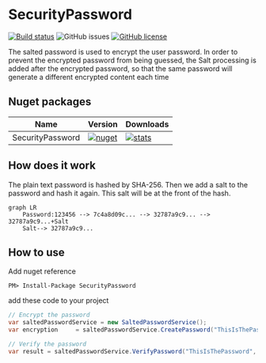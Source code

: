 ﻿# SecurityPassword
[![Build status](https://ci.appveyor.com/api/projects/status/qsc7d2uwxopdx2d8?svg=true)](https://ci.appveyor.com/project/nepton/securitypassword)
![GitHub issues](https://img.shields.io/github/issues/nepton/SecurityPassword.svg)
[![GitHub license](https://img.shields.io/badge/license-MIT-blue.svg)](https://github.com/nepton/SecurityPassword/blob/master/LICENSE)

The salted password is used to encrypt the user password. In order to prevent the encrypted password from being guessed,
the Salt processing is added after the encrypted password, so that the same password will generate a different encrypted
content each time

## Nuget packages

| Name                   | Version                                                                                                                       | Downloads                                                                                                                      |
|------------------------|-------------------------------------------------------------------------------------------------------------------------------|--------------------------------------------------------------------------------------------------------------------------------|
| SecurityPassword | [![nuget](https://img.shields.io/nuget/v/SecurityPassword.svg)](https://www.nuget.org/packages/SecurityPassword/) | [![stats](https://img.shields.io/nuget/dt/SecurityPassword.svg)](https://www.nuget.org/packages/SecurityPassword/) |

## How does it work
The plain text password is hashed by SHA-256. Then we add a salt to the password and hash it again. This salt will be at the front of the hash.

```mermaid
graph LR
    Password:123456 --> 7c4a8d09c... --> 32787a9c9... --> 32787a9c9...+Salt
    Salt--> 32787a9c9...                              
```

## How to use
Add nuget reference
```
PM> Install-Package SecurityPassword
```

add these code to your project

```C#
// Encrypt the password
var saltedPasswordService = new SaltedPasswordService();
var encryption     = saltedPasswordService.CreatePassword("ThisIsThePassword");

// Verify the password
var result = saltedPasswordService.VerifyPassword("ThisIsThePassword", encryption);
```
